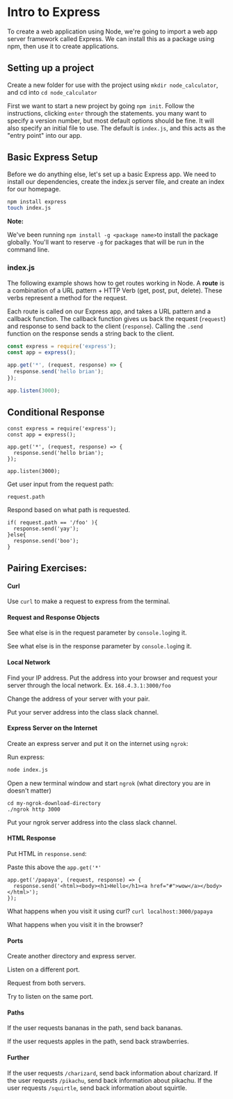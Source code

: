 # Intro to Express

To create a web application using Node, we're going to import a web app server framework called Express. We can install this as a package using npm, then use it to create applications.

## Setting up a project

Create a new folder for use with the project using `mkdir node_calculator`, and cd into `cd node_calculator`

First we want to start a new project by going `npm init`. Follow the instructions, clicking `enter` through the statements. you many want to specify a version number, but most default options should be fine. It will also specify an initial file to use. The default is `index.js`, and this acts as the "entry point" into our app.

## Basic Express Setup

Before we do anything else, let's set up a basic Express app. We need to install our dependencies, create the index.js server file, and create an index for our homepage.

```bash
npm install express
touch index.js
```

**Note:**

We've been running `npm install -g <package name>`to install the package globally. You'll want to reserve `-g` for packages that will be run in the command line.

### index.js

The following example shows how to get routes working in Node. A **route** is a combination of a URL pattern + HTTP Verb \(get, post, put, delete\). These verbs represent a method for the request.

Each route is called on our Express app, and takes a URL pattern and a callback function. The callback function gives us back the request \(`request`\) and response to send back to the client \(`response`\). Calling the `.send` function on the response sends a string back to the client.

```javascript
const express = require('express');
const app = express();

app.get('*', (request, response) => {
  response.send('hello brian');
});

app.listen(3000);
```

## Conditional Response

```text
const express = require('express');
const app = express();

app.get('*', (request, response) => {
  response.send('hello brian');
});

app.listen(3000);
```

Get user input from the request path:

```text
request.path
```

Respond based on what path is requested.

```text
if( request.path == '/foo' ){
  response.send('yay');
}else{
  response.send('boo');
}
```

## Pairing Exercises:

#### Curl

Use `curl` to make a request to express from the terminal.

#### Request and Response Objects

See what else is in the request parameter by `console.log`ing it.

See what else is in the response parameter by `console.log`ing it.

#### Local Network

Find your IP address. Put the address into your browser and request your server through the local network. Ex. `168.4.3.1:3000/foo`

Change the address of your server with your pair.

Put your server address into the class slack channel.

#### Express Server on the Internet

Create an express server and put it on the internet using `ngrok`:

Run express:

```bash
node index.js
```

Open a new terminal window and start `ngrok` \(what directory you are in doesn't matter\)

```text
cd my-ngrok-download-directory
./ngrok http 3000
```

Put your ngrok server address into the class slack channel.

#### HTML Response

Put HTML in `response.send`:

Paste this above the `app.get('*'`

```text
app.get('/papaya', (request, response) => {
  response.send('<html><body><h1>Hello</h1><a href="#">wow</a></body></html>');
});
```

What happens when you visit it using curl? `curl localhost:3000/papaya`

What happens when you visit it in the browser?

#### Ports

Create another directory and express server.

Listen on a different port.

Request from both servers.

Try to listen on the same port.

#### Paths

If the user requests bananas in the path, send back bananas.

If the user requests apples in the path, send back strawberries.

#### Further

If the user requests `/charizard`, send back information about charizard. If the user requests `/pikachu`, send back information about pikachu. If the user requests `/squirtle`, send back information about squirtle.

